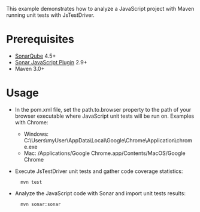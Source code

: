 This example demonstrates how to analyze a JavaScript project with Maven running unit tests with JsTestDriver.

Prerequisites
=============
* [SonarQube](http://www.sonarsource.org/downloads/) 4.5+
* [Sonar JavaScript Plugin](http://docs.sonarqube.org/display/PLUG/JavaScript+Plugin) 2.9+
* Maven 3.0+

Usage
=====
* In the pom.xml file, set the path.to.browser property to the path of your browser executable where JavaScript unit tests will be run on. Examples with Chrome:
  * Windows: C:\Users\myUser\AppData\Local\Google\Chrome\Application\chrome.exe
  * Mac: /Applications/Google Chrome.app/Contents/MacOS/Google Chrome
* Execute JsTestDriver unit tests and gather code coverage statistics:

        mvn test

* Analyze the JavaScript code with Sonar and import unit tests results:

        mvn sonar:sonar
